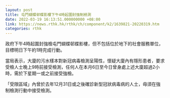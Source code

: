 ```yaml
---
layout: post
title: 屯門蝴蝶邨蝶影樓下午4時起圍封強制檢測
date: 2022-03-19 16:13:51.000000000 +08:00
link: https://news.rthk.hk/rthk/ch/component/k2/1639821-20220319.htm
categories: rthk
---
```


政府下午4時起圍封強檢屯門蝴蝶邨蝶影樓，但不包括位於地下的社會服務單位，目標明日下午約1時完成行動。

當局表示，大廈的污水樣本對新冠病毒檢測呈陽性，懷疑大廈內有隱形患者，要求受檢人士晚上9時前接受檢測，任何人在本月6日至今日曾身處上述大廈超過2小時，需於下星期一或之前接受強檢。

「受限區域」內曾於去年12月31日或之後確診新型冠狀病毒病的人士，毋須在強制檢測行動中接受檢測。

